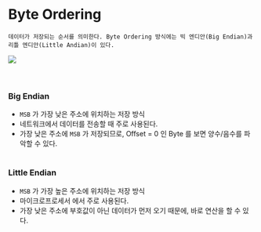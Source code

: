 # Byte Ordering 
```
데이터가 저장되는 순서를 의미한다. Byte Ordering 방식에는 빅 엔디안(Big Endian)과 리틀 엔디안(Little Andian)이 있다.
```
![](https://images.velog.io/images/sangwoo24/post/9b85bbda-b8e3-4077-bec2-7aaa32024472/%EC%8A%A4%ED%81%AC%EB%A6%B0%EC%83%B7%202021-05-15%20%EC%98%A4%ED%9B%84%207.06.20.png)
<br><br><br>

### Big Endian
- `MSB` 가 가장 낮은 주소에 위치하는 저장 방식
- 네트워크에서 데이터를 전송할 때 주로 사용된다.
- 가장 낮은 주소에 `MSB` 가 저장되므로, Offset = 0 인 Byte 를 보면 양수/음수를 파악할 수 있다.
<br><br>

### Little Endian
- `MSB` 가 가장 높은 주소에 위치하는 저장 방식
- 마이크로프로세서 에서 주로 사용된다.
- 가장 낮은 주소에 부호값이 아닌 데이터가 먼저 오기 때문에, 바로 연산을 할 수 있다.
